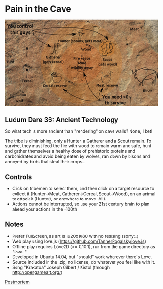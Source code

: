 # Pain in the Cave

![](data/gfx/Tutorial.jpg)

## Ludum Dare 36: Ancient Technology

So what tech is more ancient than "rendering" on cave walls? None, I bet!

The tribe is diminishing, only a Hunter, a Gatherer and a Scout
remain. To survive, they must feed the fire with wood to remain warm and
safe, hunt and gather themselves a healthy dose of prehistoric
proteins and carbohidrates and avoid being eaten by wolves, ran down
by bisons and annoyed by birds that steal their crops...

## Controls
- Click on tribemen to select them, and then click on a target resource to
collect it (Hunter->Meat, Gatherer->Cereal, Scout->Wood), on an animal
to attack it (Hunter), or anywhere to move (All).
- Actions cannot be interrupted, so use your 21st century brain to
plan ahead your actions in the -100th

## Notes
- Prefer FullScreen, as art is 1920x1080 with no resizing (sorry:_)
- Web play using love.js (https://github.com/TannerRogalsky/love.js)
- Offline play requires Löve2D (>= 0.10.1), run from the game directory as "love ."
- Developed in Ubuntu 14.04, but "should" work wherever there's Love.
- Source included in the .zip, no license, do whatever you feel like with it.
- Song "Krakatoa" Joseph Gilbert / Kistol (through http://opengameart.org/)

[Postmortem](Postmortem.md)
